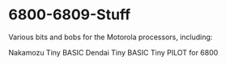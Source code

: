 # 6800-6809-Stuff
Various bits and bobs for the Motorola processors, including:

Nakamozu Tiny BASIC
Dendai Tiny BASIC
Tiny PILOT for 6800
